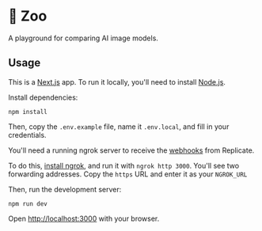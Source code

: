 # 🦓 Zoo

A playground for comparing AI image models.

## Usage

This is a [Next.js](https://nextjs.org/) app. To run it locally, you'll need to install [Node.js](https://nodejs.org/en/).

Install dependencies:

```console
npm install
```

Then, copy the `.env.example` file, name it `.env.local`, and fill in your credentials.

You'll need a running ngrok server to receive the [webhooks](https://replicate.com/docs/reference/http#predictions.create--webhook) from Replicate.

To do this, [install ngrok](https://ngrok.com/), and run it with `ngrok http 3000`. You'll see two forwarding addresses. Copy the `https` URL and enter it as your `NGROK_URL`

Then, run the development server:

```console
npm run dev
```

Open [http://localhost:3000](http://localhost:3000) with your browser.
